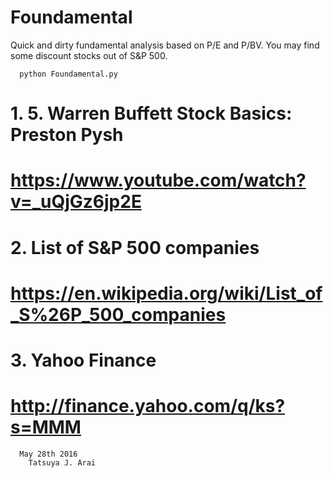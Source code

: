 # Foundamental
Quick and dirty fundamental analysis based on P/E and P/BV. You may find some discount stocks out of S&amp;P 500. 

      python Foundamental.py
      
#   1. 5. Warren Buffett Stock Basics: Preston Pysh
#       https://www.youtube.com/watch?v=_uQjGz6jp2E
#   2. List of S&P 500 companies
#       https://en.wikipedia.org/wiki/List_of_S%26P_500_companies
#   3. Yahoo Finance
#       http://finance.yahoo.com/q/ks?s=MMM
      
      

      May 28th 2016
        Tatsuya J. Arai 
